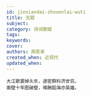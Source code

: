 ```yaml
---
id: jinxiandai-zhouenlai-wuti
title: 无题
subject: 
category: 诗词歌赋
tags: 
keywords: 
cover: 
authors: 周恩来
created_when: 近现代
updated_when: 
---
```


```
大江歌罢掉头东，邃密群科济世穷。
面壁十年图破壁，难酬蹈海亦英雄。
```
